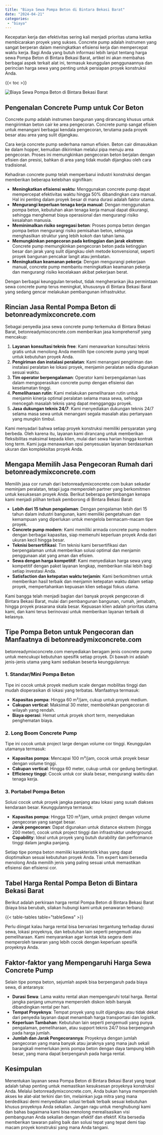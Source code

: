 ```yaml
---
title: "Biaya Sewa Pompa Beton di Bintara Bekasi Barat"
date: "2024-04-21"
categories: 
 - "biaya"
---
```


Kecepatan kerja dan efektivitas sering kali menjadi prioritas utama ketika membicarakan proyek yang sukses. Concrete pump adalah instrumen yang sangat berperan dalam meningkatkan efisiensi kerja dan mempercepat waktu kerja. Bagi Anda yang butuh informasi lebih lanjut tentang harga sewa Pompa Beton di Bintara Bekasi Barat, artikel ini akan membahas berbagai aspek terkait alat ini, termasuk keunggulan penggunaannya dan perincian harga sewa yang penting untuk persiapan proyek konstruksi Anda.

{{< toc >}}

![Biaya Sewa Pompa Beton di Bintara Bekasi Barat](https://betoncor8.github.io/pump/concrete-pump%20(23).png)

## Pengenalan Concrete Pump untuk Cor Beton

Concrete pump adalah instrumen bangunan yang dirancang khusus untuk mengirimkan beton cair ke area pengecoran. Concrete pump sangat efisien untuk menangani berbagai kendala pengecoran, terutama pada proyek besar atau area yang sulit dijangkau.

Cara kerja concrete pump sederhana namun efisien. Beton cair dimasukkan ke dalam hopper, kemudian dikirimkan melalui pipa menuju area pengecoran. Proses ini memungkinkan pengecoran beton berjalan dengan efisien dan presisi, bahkan di area yang tidak mudah dijangkau oleh cara tradisional.

Kehadiran concrete pump telah memperbarui industri konstruksi dengan memberikan beberapa kelebihan signifikan:

- **Meningkatkan efisiensi waktu**: Menggunakan concrete pump dapat mempercepat efektivitas waktu hingga 50% dibandingkan cara manual. Hal ini penting dalam proyek besar di mana durasi adalah faktor utama.
- **Mengurangi keperluan tenaga kerja manual**: Dengan menggunakan pompa beton, kebutuhan akan tenaga kerja manual dapat dikurangi, sehingga menghemat biaya operasional dan mengurangi risiko kesalahan manusia.
- **Meminimalkan risiko segregasi beton**: Proses pompa beton dengan pompa beton mengurangi risiko pemisahan beton, sehingga menghasilkan struktur yang lebih kokoh dan tahan lama.
- **Memungkinkan pengecoran pada ketinggian dan jarak ekstrem**: Concrete pump memungkinkan pengecoran beton pada ketinggian besar dan jarak yang sulit dijangkau oleh metode konvensional, seperti proyek bangunan pencakar langit atau jembatan.
- **Meningkatkan keamanan pekerja**: Dengan mengurangi pekerjaan manual, concrete pump membantu meningkatkan keamanan pekerja dan mengurangi risiko kecelakaan akibat pekerjaan berat.

Dengan berbagai keunggulan tersebut, tidak mengherankan jika permintaan sewa concrete pump terus meningkat, khususnya di Bintara Bekasi Barat yang sedang gencar melakukan pembangunan infrastruktur.

## Rincian Jasa Rental Pompa Beton di betonreadymixconcrete.com

Sebagai penyedia jasa sewa concrete pump terkemuka di Bintara Bekasi Barat, betonreadymixconcrete.com memberikan jasa komprehensif yang mencakup:

1. **Layanan konsultasi teknis free**: Kami menawarkan konsultasi teknis gratis untuk menolong Anda memilih tipe concrete pump yang tepat untuk kebutuhan proyek Anda.
2. **Pengiriman dan instalasi peralatan**: Kami menangani pengiriman dan instalasi peralatan ke lokasi proyek, menjamin peralatan sedia digunakan sesuai waktu.
3. **Tim operator berpengalaman**: Operator kami berpengalaman luas dalam mengoperasikan concrete pump dengan efisiensi dan keselamatan tinggi.
4. **Pemeliharaan rutin**: Kami melakukan pemeliharaan rutin untuk menjamin kinerja optimal peralatan selama masa sewa, sehingga mencegah masalah teknis yang dapat mengganggu proyek.
5. **Jasa dukungan teknis 24/7**: Kami menyediakan dukungan teknis 24/7 selama masa sewa untuk menangani segala masalah atau pertanyaan yang mungkin timbul.

Kami menyadari bahwa setiap proyek konstruksi memiliki persyaratan yang berbeda. Oleh karena itu, layanan kami dirancang untuk memberikan fleksibilitas maksimal kepada klien, mulai dari sewa harian hingga kontrak long term. Kami juga menawarkan opsi penyesuaian layanan berdasarkan ukuran dan kompleksitas proyek Anda.

## Mengapa Memilih Jasa Pengecoran Rumah dari betonreadymixconcrete.com

Memilih jasa cor rumah dari betonreadymixconcrete.com bukan sekadar meminjam peralatan, tetapi juga memperoleh partner yang berkomitmen untuk kesuksesan proyek Anda. Berikut beberapa pertimbangan kenapa kami menjadi pilihan terbaik pemborong di Bintara Bekasi Barat:

- **Lebih dari 15 tahun pengalaman**: Dengan pengalaman lebih dari 15 tahun dalam industri bangunan, kami memiliki pengetahuan dan kemampuan yang diperlukan untuk mengelola bermacam-macam tipe proyek.
- **Concrete pump modern**: Kami memiliki armada concrete pump modern dengan berbagai kapasitas, siap memenuhi keperluan proyek Anda dari ukuran kecil hingga besar.
- **Teknisi bersertifikasi**: Tim teknisi kami bersertifikasi dan berpengalaman untuk memberikan solusi optimal dan menjamin penggunaan alat yang aman dan efisien.
- **Sewa dengan harga kompetitif**: Kami menyediakan harga sewa yang kompetitif dengan paket layanan lengkap, memberikan nilai lebih bagi setiap investasi Anda.
- **Satisfaction dan ketepatan waktu terjamin**: Kami berkomitmen untuk memberikan hasil terbaik dan menjamin ketepatan waktu dalam setiap proyek, mempertahankan kepuasan klien sebagai fokus utama.

Kami bangga telah menjadi bagian dari banyak proyek pengecoran di Bintara Bekasi Barat, mulai dari pembangunan bangunan, rumah, jemabatn, hingga proyek prasarana skala besar. Kepuasan klien adalah prioritas utama kami, dan kami terus berinovasi untuk memberikan layanan terbaik di kelasnya.

## Tipe Pompa Beton untuk Pengecoran dan Manfaatnya di betonreadymixconcrete.com

betonreadymixconcrete.com menyediakan beragam jenis concrete pump untuk mencukupi kebutuhan spesifik setiap proyek. Di bawah ini adalah jenis-jenis utama yang kami sediakan beserta keunggulannya:

### 1\. Standar/Mini Pompa Beton

Tipe ini cocok untuk proyek medium scale dengan mobilitas tinggi dan mudah dioperasikan di lokasi yang terbatas. Manfaatnya termasuk:

- **Kapasitas pompa**: Hingga 60 m³/jam, cukup untuk proyek medium.
- **Cakupan vertical**: Maksimal 30 meter, membolehkan pengecoran di wilayah yang rendah.
- **Biaya operasi**: Hemat untuk proyek short term, menyediakan penghematan biaya.

### 2\. Long Boom Concrete Pump

Tipe ini cocok untuk project large dengan volume cor tinggi. Keunggulan utamanya termasuk:

- **Kapasitas pompa**: Mencapai 100 m³/jam, cocok untuk proyek besar dengan volume tinggi.
- **Cakupan vertical**: Hingga 60 meter, cukup untuk cor gedung bertingkat.
- **Efficiency tinggi**: Cocok untuk cor skala besar, mengurangi waktu dan tenaga kerja.

### 3\. Portabel Pompa Beton

Solusi cocok untuk proyek jangka panjang atau lokasi yang susah diakses kendaraan besar. Keunggulannya termasuk:

- **Kapasitas pompa**: Hingga 120 m³/jam, untuk project dengan volume pengecoran yang sangat besar.
- **Jarak pengecoran**: Dapat digunakan untuk distance ekstrem (hingga 200 meter), cocok untuk project tinggi dan infrastruktur underground.
- **Capability**: Ideal untuk proyek yang butuh durability dan performance tinggi dalam jangka panjang.

Setiap tipe pompa beton memiliki karakteristik khas yang dapat dioptimalkan sesuai kebutuhan proyek Anda. Tim expert kami bersedia menolong Anda memilih jenis yang paling sesuai untuk memastikan efisiensi dan efisiensi cor.

## Tabel Harga Rental Pompa Beton di Bintara Bekasi Barat

Berikut adalah perkiraan harga rental Pompa Beton di Bintara Bekasi Barat (biaya bisa berubah, silakan hubungi kami untuk penawaran terbaru):

{{< table-tables table="tableSewa" >}}

Perlu diingat kalau harga rental bisa bervariasi tergantung terhadap durasi sewa, lokasi proyeknya, dan kebutuhan lain seperti pengemudi atau pemeliharaan. Kami menyarankan agar kontak kita segera demi memperoleh tawaran yang lebih cocok dengan keperluan spesifik proyeknya Anda.

## Faktor-faktor yang Mempengaruhi Harga Sewa Concrete Pump

Selain tipe pompa beton, sejumlah aspek bisa berpengaruh pada biaya sewa, di antaranya:

- **Durasi Sewa**: Lama waktu rental akan mempengaruhi total harga. Rental jangka panjang umumnya memperoleh diskon lebih banyak dibandingkan rental per hari.
- **Tempat Proyeknya**: Tempat proyek yang sulit dijangkau atau tidak dekat dari penyedia layanan dapat menambah harga transportasi dan logistik.
- **Keperluan Tambahan**: Kebutuhan lain seperti pengemudi yang punya pengalaman, pemeliharaan, atau support teknis 24/7 bisa berpengaruh pada harga jumlah.
- **Jumlah dan Jarak Pengecorannya**: Proyeknya dengan jumlah pengecoran yang mana banyak atau jaraknya yang mana jauh sekali barangkali memerlukan jenis pompa beton dengan daya tampung lebih besar, yang mana dapat berpengaruh pada harga rental.

## Kesimpulan

Menentukan layanan sewa Pompa Beton di Bintara Bekasi Barat yang tepat adalah tahap penting untuk memastikan kesuksesan proyeknya konstruksi Anda. Melalui betonreadymixconcrete.com, Anda bukan hanya memperoleh akses ke alat-alat terkini dan tim, melainkan juga mitra yang mana berdedikasi demi menyediakan solusi terbaik terbaik sesuai kebutuhan khusus proyeknya Anda sekalian. Jangan ragu untuk menghubungi kami dan bahas bagaimana kami bisa menolong merealisasikan visi pembangunan Anda sekalian dengan efektif dan efektif. Kita bersedia memberikan tawaran paling baik dan solusi tepat yang tepat demi tiap macam proyek konstruksi yang mana Anda tangani.
